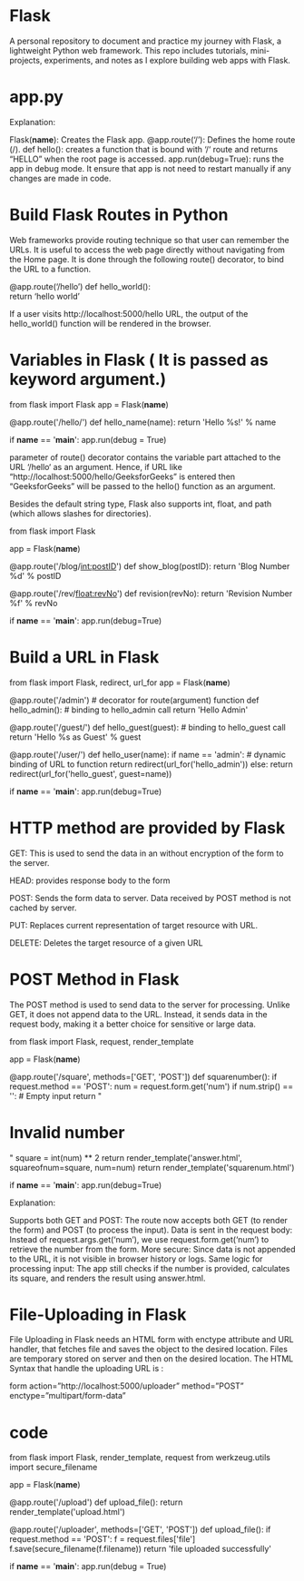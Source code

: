 # Flask
A personal repository to document and practice my journey with Flask, a lightweight Python web framework. This repo includes tutorials, mini-projects, experiments, and notes as I explore building web apps with Flask.

# app.py
Explanation:

Flask(__name__): Creates the Flask app.
@app.route(‘/’): Defines the home route (/).
def hello(): creates a function that is bound with ‘/‘ route and returns “HELLO” when the root page is accessed.
app.run(debug=True): runs the app in debug mode. It ensure that app is not need to restart manually if any changes are made in code.

# Build Flask Routes in Python
Web frameworks provide routing technique so that user can remember the URLs. It is useful to access the web page directly without navigating from the Home page. It is done through the following route() decorator, to bind the URL to a function.

@app.route(‘/hello’) 
def hello_world():     
    return ‘hello world’ 

If a user visits http://localhost:5000/hello URL, the output of the hello_world() function will be rendered in the browser.

# Variables in Flask ( It is passed as keyword argument.)
 from flask import Flask 
app = Flask(__name__) 

@app.route('/hello/<name>') 
def hello_name(name): 
    return 'Hello %s!' % name 

if __name__ == '__main__': 
    app.run(debug = True) 

parameter of route() decorator contains the variable part attached to the URL ‘/hello‘ as an argument. Hence, if URL like “http://localhost:5000/hello/GeeksforGeeks” is entered then “GeeksforGeeks” will be passed to the hello() function as an argument.

Besides the default string type, Flask also supports int, float, and path (which allows slashes for directories).

from flask import Flask 

app = Flask(__name__) 

@app.route('/blog/<int:postID>')
def show_blog(postID): 
    return 'Blog Number %d' % postID  

@app.route('/rev/<float:revNo>')
def revision(revNo): 
    return 'Revision Number %f' % revNo  

if __name__ == '__main__': 
    app.run(debug=True)

# Build a URL in Flask

from flask import Flask, redirect, url_for
app = Flask(__name__)


@app.route('/admin')  # decorator for route(argument) function
def hello_admin():  # binding to hello_admin call
    return 'Hello Admin'


@app.route('/guest/<guest>')
def hello_guest(guest):  # binding to hello_guest call
    return 'Hello %s as Guest' % guest


@app.route('/user/<name>')
def hello_user(name):
    if name == 'admin':  # dynamic binding of URL to function
        return redirect(url_for('hello_admin'))
    else:
        return redirect(url_for('hello_guest', guest=name))


if __name__ == '__main__':
    app.run(debug=True)


# HTTP method are provided by Flask

GET:	This is used to send the data in an without encryption of the form to the server.

HEAD:	provides response body to the form

POST:	Sends the form data to server. Data received by POST method is not cached by server.

PUT:	Replaces current representation of target resource with URL.

DELETE:	Deletes the target resource of a given URL


# POST Method in Flask

The POST method is used to send data to the server for processing. Unlike GET, it does not append data to the URL. Instead, it sends data in the request body, making it a better choice for sensitive or large data.

from flask import Flask, request, render_template

app = Flask(__name__)

@app.route('/square', methods=['GET', 'POST'])
def squarenumber():
    if request.method == 'POST':
        num = request.form.get('num')
        if num.strip() == '':   # Empty input
            return "<h1>Invalid number</h1>"
        square = int(num) ** 2
        return render_template('answer.html', squareofnum=square, num=num)
    return render_template('squarenum.html')

if __name__ == '__main__':
    app.run(debug=True)

Explanation:

Supports both GET and POST: The route now accepts both GET (to render the form) and POST (to process the input).
Data is sent in the request body: Instead of request.args.get(‘num’), we use request.form.get(‘num’) to retrieve the number from the form.
More secure: Since data is not appended to the URL, it is not visible in browser history or logs.
Same logic for processing input: The app still checks if the number is provided, calculates its square, and renders the result using answer.html.

# File-Uploading in Flask
File Uploading in Flask needs an HTML form with enctype attribute and URL handler, that fetches file and saves the object to the desired location. Files are temporary stored on server and then on the desired location. The HTML Syntax that handle the uploading URL is :

form action=”http://localhost:5000/uploader” method=”POST” enctype=”multipart/form-data”

# code
from flask import Flask, render_template, request
from werkzeug.utils import secure_filename

app = Flask(__name__)

@app.route('/upload')
def upload_file():
    return render_template('upload.html')

@app.route('/uploader', methods=['GET', 'POST'])
def upload_file():
    if request.method == 'POST':
      f = request.files['file'] 
      f.save(secure_filename(f.filename)) 
      return 'file uploaded successfully'
        
if __name__ == '__main__': 
    app.run(debug = True)